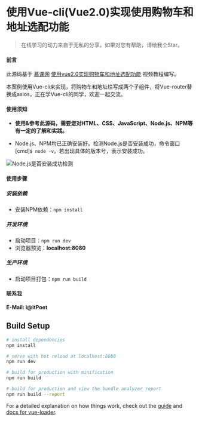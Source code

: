 # 使用Vue-cli(Vue2.0)实现使用购物车和地址选配功能

> 在线学习的动力来自于无私的分享，如果对您有帮助，请给我个Star。

#### 前言
此源码基于 [慕课网](https://www.imooc.com/) [使用vue2.0实现购物车和地址选配功能](https://www.imooc.com/video/14039) 视频教程编写。

本案例使用Vue-cli来实现，将购物车和地址栏写成两个子组件，将Vue-router替换成axios，正在学Vue-cli的同学，欢迎一起交流。

#### 使用须知
- **使用&参考此源码，需要您对HTML、CSS、JavaScript、Node.js、NPM等有一定的了解和实践。**  

- Node.js、NPM均已正确安装好。检测Node.js是否安装成功，命令窗口[cmd]`$ node -v`。若出现具体的版本号，表示安装成功。  

![Node.js是否安装成功检测](http://ojzaff7fe.bkt.clouddn.com/nodejs%E7%89%88%E6%9C%AC%E6%A3%80%E6%B5%8B.jpg)

#### 使用步骤

##### 安装依赖
- 安装NPM依赖：`npm install`


##### 开发环境
- 启动项目：`npm run dev`
- 浏览器预览：__localhost:8080__

##### 生产环境
- 启动项目打包：`npm run build`

#### 联系我
**E-Mail: i@itPoet**










## Build Setup

``` bash
# install dependencies
npm install

# serve with hot reload at localhost:8080
npm run dev

# build for production with minification
npm run build

# build for production and view the bundle analyzer report
npm run build --report
```

For a detailed explanation on how things work, check out the [guide](http://vuejs-templates.github.io/webpack/) and [docs for vue-loader](http://vuejs.github.io/vue-loader).
